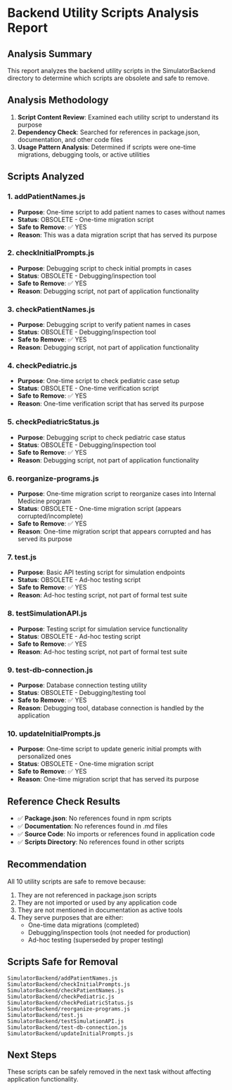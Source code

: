 # Backend Utility Scripts Analysis Report

## Analysis Summary

This report analyzes the backend utility scripts in the SimulatorBackend directory to determine which scripts are obsolete and safe to remove.

## Analysis Methodology

1. **Script Content Review**: Examined each utility script to understand its purpose
2. **Dependency Check**: Searched for references in package.json, documentation, and other code files
3. **Usage Pattern Analysis**: Determined if scripts were one-time migrations, debugging tools, or active utilities

## Scripts Analyzed

### 1. addPatientNames.js
- **Purpose**: One-time script to add patient names to cases without names
- **Status**: OBSOLETE - One-time migration script
- **Safe to Remove**: ✅ YES
- **Reason**: This was a data migration script that has served its purpose

### 2. checkInitialPrompts.js
- **Purpose**: Debugging script to check initial prompts in cases
- **Status**: OBSOLETE - Debugging/inspection tool
- **Safe to Remove**: ✅ YES
- **Reason**: Debugging script, not part of application functionality

### 3. checkPatientNames.js
- **Purpose**: Debugging script to verify patient names in cases
- **Status**: OBSOLETE - Debugging/inspection tool
- **Safe to Remove**: ✅ YES
- **Reason**: Debugging script, not part of application functionality

### 4. checkPediatric.js
- **Purpose**: One-time script to check pediatric case setup
- **Status**: OBSOLETE - One-time verification script
- **Safe to Remove**: ✅ YES
- **Reason**: One-time verification script that has served its purpose

### 5. checkPediatricStatus.js
- **Purpose**: Debugging script to check pediatric case status
- **Status**: OBSOLETE - Debugging/inspection tool
- **Safe to Remove**: ✅ YES
- **Reason**: Debugging script, not part of application functionality

### 6. reorganize-programs.js
- **Purpose**: One-time migration script to reorganize cases into Internal Medicine program
- **Status**: OBSOLETE - One-time migration script (appears corrupted/incomplete)
- **Safe to Remove**: ✅ YES
- **Reason**: One-time migration script that appears corrupted and has served its purpose

### 7. test.js
- **Purpose**: Basic API testing script for simulation endpoints
- **Status**: OBSOLETE - Ad-hoc testing script
- **Safe to Remove**: ✅ YES
- **Reason**: Ad-hoc testing script, not part of formal test suite

### 8. testSimulationAPI.js
- **Purpose**: Testing script for simulation service functionality
- **Status**: OBSOLETE - Ad-hoc testing script
- **Safe to Remove**: ✅ YES
- **Reason**: Ad-hoc testing script, not part of formal test suite

### 9. test-db-connection.js
- **Purpose**: Database connection testing utility
- **Status**: OBSOLETE - Debugging/testing tool
- **Safe to Remove**: ✅ YES
- **Reason**: Debugging tool, database connection is handled by the application

### 10. updateInitialPrompts.js
- **Purpose**: One-time script to update generic initial prompts with personalized ones
- **Status**: OBSOLETE - One-time migration script
- **Safe to Remove**: ✅ YES
- **Reason**: One-time migration script that has served its purpose

## Reference Check Results

- ✅ **Package.json**: No references found in npm scripts
- ✅ **Documentation**: No references found in .md files
- ✅ **Source Code**: No imports or references found in application code
- ✅ **Scripts Directory**: No references found in other scripts

## Recommendation

All 10 utility scripts are safe to remove because:

1. They are not referenced in package.json scripts
2. They are not imported or used by any application code
3. They are not mentioned in documentation as active tools
4. They serve purposes that are either:
   - One-time data migrations (completed)
   - Debugging/inspection tools (not needed for production)
   - Ad-hoc testing (superseded by proper testing)

## Scripts Safe for Removal

```
SimulatorBackend/addPatientNames.js
SimulatorBackend/checkInitialPrompts.js
SimulatorBackend/checkPatientNames.js
SimulatorBackend/checkPediatric.js
SimulatorBackend/checkPediatricStatus.js
SimulatorBackend/reorganize-programs.js
SimulatorBackend/test.js
SimulatorBackend/testSimulationAPI.js
SimulatorBackend/test-db-connection.js
SimulatorBackend/updateInitialPrompts.js
```

## Next Steps

These scripts can be safely removed in the next task without affecting application functionality.